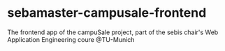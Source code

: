 # sebamaster-campusale-frontend
The frontend app of the campuSale project, part of the sebis chair's Web Application Engineering coure @TU-Munich

